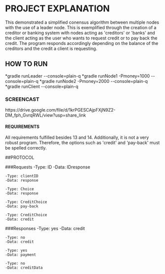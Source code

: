 <h1>PROJECT EXPLANATION </h1>
This demonstrated a simplified conensus algorithm between multiple nodes with the use of a leader node. This is exemplified through the creation of a
creditor or banking system with nodes acting as 'creditors' or 'banks' and the client acting as the user who wants to request credit or to pay back the credit.
The program responds accordingly depending on the balance of the creditors and the credit a client is requesting.

<h2>HOW TO RUN</h2>
*gradle runLeader --console=plain-q
*gradle runNode1 -Pmoney=1000 --console=plain-q
*gradle runNode2 -Pmoney=2000 --console=plain-q
*gradle runClient --console=plain-q

<h3>SCREENCAST</h3>
https://drive.google.com/file/d/1krPGESCAjpFXjN9Z2-DM_fph_GvrqRWL/view?usp=share_link

<h4>REQUIREMENTS</h4>
All requirements fulfilled besides 13 and 14. Additionally, it is not a very robust program. Therefore, the options such as 'credit' and 'pay-back' must be spelled correctly.

##PROTOCOL

###Requests
    -Type: ID
    -Data: IDresponse

    -Type: clientID
    -Data: response

    -Type: Choice
    -Data: response

    -Type: CreditChoice
    -Data: pay-back

    -Type: CreditChoice
    -Data: credit
    

###Responses
    -Type: yes
    -Data: credit

    -Type: no
    -Data: credit

    -Type: yes
    -Data: payment

    -Type: no
    -Data: creditData
